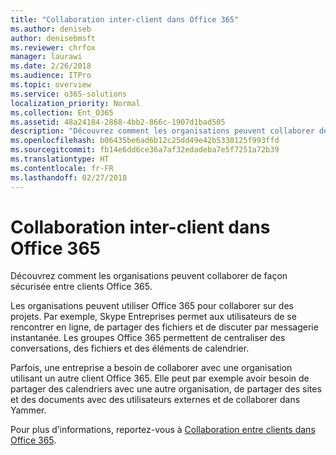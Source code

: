 ```yaml
---
title: "Collaboration inter-client dans Office 365"
ms.author: deniseb
author: denisebmsft
ms.reviewer: chrfox
manager: laurawi
ms.date: 2/26/2018
ms.audience: ITPro
ms.topic: overview
ms.service: o365-solutions
localization_priority: Normal
ms.collection: Ent_O365
ms.assetid: 48a24184-2868-4bb2-866c-1907d1bad505
description: "Découvrez comment les organisations peuvent collaborer de façon sécurisée entre clients Office 365."
ms.openlocfilehash: b06435be6ad6b12c25dd49e42b5330125f993ffd
ms.sourcegitcommit: fb14e6dd6ce36a7af32edadeba7e5f7251a72b39
ms.translationtype: HT
ms.contentlocale: fr-FR
ms.lasthandoff: 02/27/2018
---
```

# <a name="office-365-cross-tenant-collaboration"></a>Collaboration inter-client dans Office 365

Découvrez comment les organisations peuvent collaborer de façon sécurisée entre clients Office 365.
  
Les organisations peuvent utiliser Office 365 pour collaborer sur des projets. Par exemple, Skype Entreprises permet aux utilisateurs de se rencontrer en ligne, de partager des fichiers et de discuter par messagerie instantanée. Les groupes Office 365 permettent de centraliser des conversations, des fichiers et des éléments de calendrier.
  
Parfois, une entreprise a besoin de collaborer avec une organisation utilisant un autre client Office 365. Elle peut par exemple avoir besoin de partager des calendriers avec une autre organisation, de partager des sites et des documents avec des utilisateurs externes et de collaborer dans Yammer.
  
Pour plus d’informations, reportez-vous à [Collaboration entre clients dans Office 365](https://support.office.com/fr-FR/article/Office-365-inter-tenant-collaboration-eb45fd8b-1d5d-4b0c-9c5a-479dbb176e7d).
